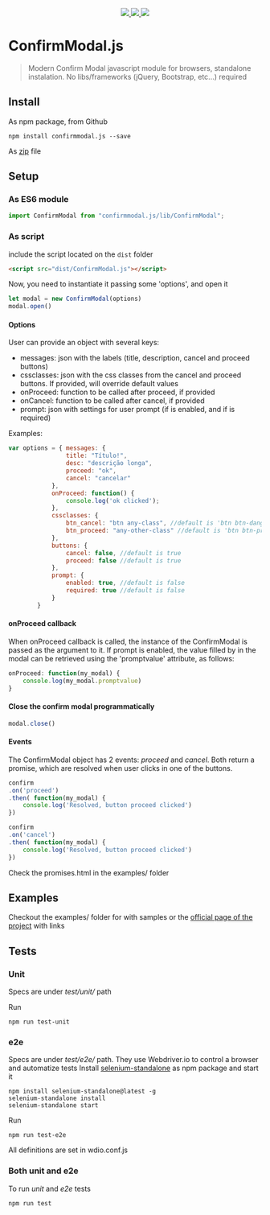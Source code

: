 <p align="center">
<a href="https://travis-ci.org/chrisbenseler/confirmmodal.js">
    <img src="https://api.travis-ci.org/chrisbenseler/confirmmodal.js.svg?branch=master">
  </a>
<a href="https://www.npmjs.com/package/confirmmodal.js">
<img src="https://badge.fury.io/js/confirmmodal.js.svg" />
</a>
<a href="https://coveralls.io/github/chrisbenseler/confirmmodal.js?branch=master">
<img src="https://coveralls.io/repos/github/chrisbenseler/confirmmodal.js/badge.svg?branch=master">
</a>
</p>

# ConfirmModal.js

> Modern Confirm Modal javascript module for browsers, standalone instalation. No libs/frameworks (jQuery, Bootstrap, etc...) required

## Install

As npm package, from Github
```
npm install confirmmodal.js --save
```

As [zip](https://github.com/chrisbenseler/confirmmodal.js/archive/master.zip) file 

## Setup

### As ES6 module
```javascript
import ConfirmModal from "confirmmodal.js/lib/ConfirmModal";
```

### As script
include the script located on the `dist` folder
```html
<script src="dist/ConfirmModal.js"></script>
```

Now, you need to instantiate it passing some 'options', and open it
```javascript
let modal = new ConfirmModal(options)
modal.open()
```

#### Options
User can provide an object with several keys:
* messages: json with the labels (title, description, cancel and proceed buttons)
* cssclasses: json with the css classes from the cancel and proceed buttons. If provided, will override default values
* onProceed: function to be called after proceed, if provided
* onCancel: function to be called after cancel, if provided
* prompt: json with settings for user prompt (if is enabled, and if is required)

Examples:
```javascript
var options = { messages: {
				title: "Título!",
				desc: "descrição longa",
				proceed: "ok",
				cancel: "cancelar"
			},
			onProceed: function() {
				console.log('ok clicked');
			},
			cssclasses: {
				btn_cancel: "btn any-class", //default is 'btn btn-danger'
				btn_proceed: "any-other-class" //default is 'btn btn-primary'
			},
			buttons: {
				cancel: false, //default is true
				proceed: false //default is true
			},
			prompt: {
				enabled: true, //default is false
				required: true //default is false 
			}
		}
```

#### onProceed callback

When onProceed callback is called, the instance of the ConfirmModal is passed as the argument to it. If prompt is enabled, the value filled by in the modal can be retrieved using the 'promptvalue' attribute, as follows:
```javascript
onProceed: function(my_modal) {
	console.log(my_modal.promptvalue)
}
```

#### Close the confirm modal programmatically

```javascript
modal.close()
```

#### Events
The ConfirmModal object has 2 events: _proceed_ and _cancel_. Both return a promise, which are resolved when user clicks in one of the buttons.

```javascript
confirm
.on('proceed')
.then( function(my_modal) {
	console.log('Resolved, button proceed clicked')
})

confirm
.on('cancel')
.then( function(my_modal) {
	console.log('Resolved, button proceed clicked')
})
```
Check the promises.html in the examples/ folder

## Examples
Checkout the examples/ folder for with samples or the [official page of the project](https://chrisbenseler.github.io/confirmmodal.js) with links

## Tests

### Unit

Specs are under _test/unit/_ path

Run
```
npm run test-unit
```

### e2e

Specs are under _test/e2e/_ path. They use Webdriver.io to control a browser and automatize tests
Install [selenium-standalone](https://www.npmjs.com/package/selenium-standalone) as npm package and start it
```
npm install selenium-standalone@latest -g
selenium-standalone install
selenium-standalone start
```

Run
```
npm run test-e2e
```

All definitions are set in wdio.conf.js

### Both unit and e2e
To run _unit_ and _e2e_ tests
```
npm run test
```
